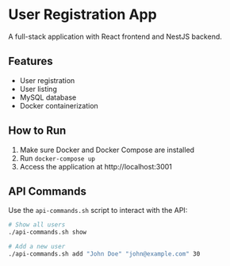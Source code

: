 # User Registration App

A full-stack application with React frontend and NestJS backend.

## Features
- User registration
- User listing
- MySQL database
- Docker containerization

## How to Run
1. Make sure Docker and Docker Compose are installed
2. Run `docker-compose up`
3. Access the application at http://localhost:3001

## API Commands
Use the `api-commands.sh` script to interact with the API:

```bash
# Show all users
./api-commands.sh show

# Add a new user
./api-commands.sh add "John Doe" "john@example.com" 30
``` 